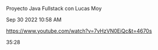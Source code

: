 
Proyecto Java Fullstack con Lucas Moy


Sep 30 2022 10:58 AM

https://www.youtube.com/watch?v=7vHzVN0EiQc&t=4670s

35:28



